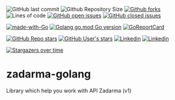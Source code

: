![GitHub last commit](https://img.shields.io/github/last-commit/gravitymir/zadarma-golang?logo=github)
![Github Repository Size](https://img.shields.io/github/repo-size/gravitymir/zadarma-golang?logo=github)
[![Github forks](https://img.shields.io/github/forks/gravitymir/zadarma-golang?logo=github)](https://github.com/gravitymir/zadarma-golang/network/members)
![Lines of code](https://img.shields.io/tokei/lines/github.com/gravitymir/zadarma-golang?logo=github)
[![GitHub open issues](https://img.shields.io/github/issues/gravitymir/zadarma-golang?logo=github)](https://github.com/gravitymir/zadarma-golang/issues)
[![GitHub closed issues](https://img.shields.io/github/issues-closed/gravitymir/zadarma-golang?logo=github)](https://github.com/gravitymir/zadarma-golang/issues)

[![made-with-Go](https://img.shields.io/badge/Made%20with-Go-00aed8.svg?logo=go)](http://golang.org)
[![Golang go.mod Go version](https://img.shields.io/github/go-mod/go-version/gravitymir/zadarma-golang?label=mod&logo=go)](https://golang.org/dl/)
[![GoReportCard](https://goreportcard.com/badge/github.com/gravitymir/zadarma-golang?&logo=go)](https://goreportcard.com/report/github.com/gravitymir/zadarma-golang&logo=go)

[![GitHub Repo stars](https://img.shields.io/github/stars/gravitymir/zadarma-golang?label=zadarma-golang&logo=github&color=505050&logoColor=fff)](https://github.com/gravitymir/zadarma-golang)
[![GitHub User's stars](https://img.shields.io/github/stars/gravitymir?label=gravitymir&logo=github&color=505050&logoColor=fff)](https://github.com/gravitymir)
[![Linkedin](https://img.shields.io/badge/AndreySukhodeev-linkedin?logo=linkedin&color=4d4d4d&logoColor=0B66C3)](https://www.linkedin.com/in/andrey-sukhodeev-108a131b9/)
[![Linkedin](https://img.shields.io/badge/Gravitymir-telegram?logo=telegram&color=4d4d4d&logoColor=1F97D5)](https://t.me/gravitymir)

[![Stargazers over time](https://starchart.cc/Naereen/badges.svg)](https://starchart.cc/Naereen/badges)

# zadarma-golang
Library which help you work with API Zadarma (v1)
